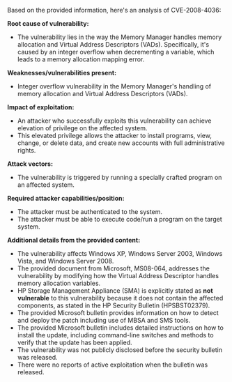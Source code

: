 Based on the provided information, here's an analysis of CVE-2008-4036:

**Root cause of vulnerability:**
- The vulnerability lies in the way the Memory Manager handles memory allocation and Virtual Address Descriptors (VADs). Specifically, it's caused by an integer overflow when decrementing a variable, which leads to a memory allocation mapping error.

**Weaknesses/vulnerabilities present:**
- Integer overflow vulnerability in the Memory Manager's handling of memory allocation and Virtual Address Descriptors (VADs).

**Impact of exploitation:**
- An attacker who successfully exploits this vulnerability can achieve elevation of privilege on the affected system.
- This elevated privilege allows the attacker to install programs, view, change, or delete data, and create new accounts with full administrative rights.

**Attack vectors:**
- The vulnerability is triggered by running a specially crafted program on an affected system.

**Required attacker capabilities/position:**
- The attacker must be authenticated to the system.
- The attacker must be able to execute code/run a program on the target system.

**Additional details from the provided content:**
- The vulnerability affects Windows XP, Windows Server 2003, Windows Vista, and Windows Server 2008.
- The provided document from Microsoft, MS08-064, addresses the vulnerability by modifying how the Virtual Address Descriptor handles memory allocation variables.
- HP Storage Management Appliance (SMA) is explicitly stated as **not vulnerable** to this vulnerability because it does not contain the affected components, as stated in the HP Security Bulletin (HPSBST02379).
- The provided Microsoft bulletin provides information on how to detect and deploy the patch including use of MBSA and SMS tools.
- The provided Microsoft bulletin includes detailed instructions on how to install the update, including command-line switches and methods to verify that the update has been applied.
- The vulnerability was not publicly disclosed before the security bulletin was released.
- There were no reports of active exploitation when the bulletin was released.